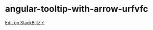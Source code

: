 # angular-tooltip-with-arrow-urfvfc

[Edit on StackBlitz ⚡️](https://stackblitz.com/edit/angular-tooltip-with-arrow-urfvfc)